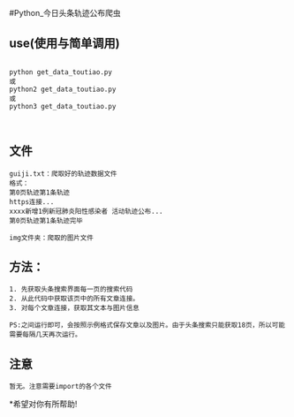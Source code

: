 #Python_今日头条轨迹公布爬虫

## use(使用与简单调用)

```

python get_data_toutiao.py
或
python2 get_data_toutiao.py
或
python3 get_data_toutiao.py



```
## 文件

```
guiji.txt：爬取好的轨迹数据文件
格式：
第0页轨迹第1条轨迹
https连接...
xxxx新增1例新冠肺炎阳性感染者 活动轨迹公布...
第0页轨迹第1条轨迹完毕

img文件夹：爬取的图片文件

```

## 方法：

```
1. 先获取头条搜索界面每一页的搜索代码
2. 从此代码中获取该页中的所有文章连接。
3. 对每个文章连接，获取其文本与图片信息

PS:之间运行即可，会按照示例格式保存文章以及图片。由于头条搜索只能获取18页，所以可能需要每隔几天再次运行。
```
## 注意

```
暂无。注意需要import的各个文件
```
*希望对你有所帮助!
